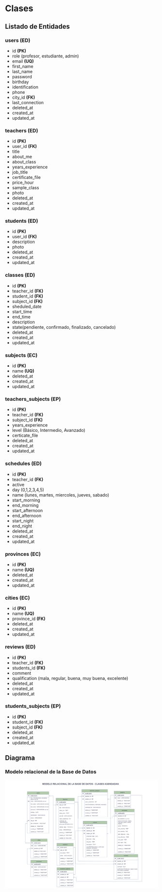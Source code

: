 # Clases

## Listado de Entidades

### users **(ED)**

- id **(PK)**
- role (profesor, estudiante, admin)
- email **(UQ)**
- first_name
- last_name
- password
- birthday
- identification
- phone
- city_id **(FK)**
- last_connection
- deleted_at
- created_at
- updated_at

### teachers **(ED)**

- id **(PK)**
- user_id **(FK)**
- title
- about_me
- about_class
- years_experience
- job_title
- certificate_file
- price_hour
- sample_class
- photo
- deleted_at
- created_at
- updated_at

### students **(ED)**

- id **(PK)**
- user_id **(FK)**
- description
- photo
- deleted_at
- created_at
- updated_at

### classes **(ED)**

- id **(PK)**
- teacher_id **(FK)**
- student_id **(FK)**
- subject_id **(FK)**
- sheduled_date
- start_time
- end_time
- description
- state(pendiente, confirmado, finalizado, cancelado)
- deleted_at
- created_at
- updated_at

### subjects **(EC)** 

- id **(PK)**
- name **(UQ)**
- deleted_at
- created_at
- updated_at

### teachers_subjects **(EP)** 

- id **(PK)**
- teacher_id **(FK)**
- subject_id **(FK)**
- years_experience
- level (Básico, Intermedio, Avanzado)
- certicate_file
- deleted_at
- created_at
- updated_at

### schedules **(ED)** 

- id **(PK)**
- teacher_id **(FK)**
- active
- day (0,1,2,3,4,5)
- name (lunes, martes, miercoles, jueves, sabado)
- start_morning
- end_morning
- start_afternoon
- end_afternoon
- start_night
- end_night
- deleted_at
- created_at
- updated_at

### provinces **(EC)**

- id **(PK)**
- name **(UQ)**
- deleted_at
- created_at
- updated_at

### cities **(EC)**

- id **(PK)**
- name **(UQ)**
- province_id **(FK)**
- deleted_at
- created_at
- updated_at

### reviews **(ED)**

- id **(PK)**
- teacher_id **(FK)**
- students_id **(FK)**
- comment
- qualification (mala, regular, buena, muy buena, excelente)
- deleted_at
- created_at
- updated_at

### students_subjects **(EP)** 

- id **(PK)**
- student_id **(FK)**
- subject_id **(FK)**
- deleted_at
- created_at
- updated_at


## Diagrama

### Modelo relacional de la Base de Datos

![Modelo relacional](Clases_ModeloE_R.png)